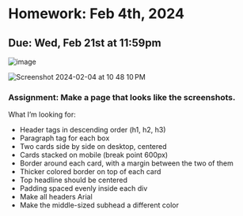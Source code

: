 # Homework: Feb 4th, 2024
## Due: Wed, Feb 21st at 11:59pm

![image](https://github.com/RahulMuk/Class_2_HW/assets/12632488/af4fd67b-9e1c-47ec-9048-338297d16518)


![Screenshot 2024-02-04 at 10 48 10 PM](https://github.com/RahulMuk/Class_2_HW/assets/12632488/614d898c-e9dc-4893-9b90-13dfc997cca1)


### Assignment: Make a page that looks like the screenshots.

What I’m looking for:
- Header tags in descending order (h1, h2, h3)
- Paragraph tag for each box
- Two cards side by side on desktop, centered
- Cards stacked on mobile (break point 600px)
- Border around each card, with a margin between the two of them
- Thicker colored border on top of each card
- Top headline should be centered
- Padding spaced evenly inside each div
- Make all headers Arial
- Make the middle-sized subhead a different color
